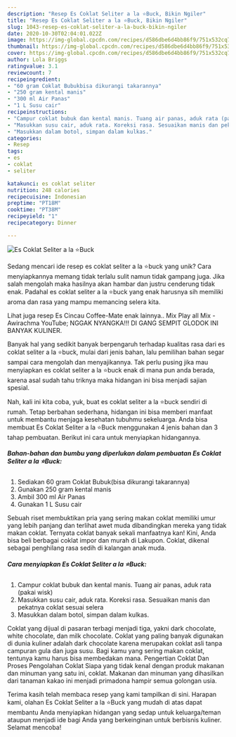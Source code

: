 ```yaml
---
description: "Resep Es Coklat Seliter a la ⭐Buck, Bikin Ngiler"
title: "Resep Es Coklat Seliter a la ⭐Buck, Bikin Ngiler"
slug: 1043-resep-es-coklat-seliter-a-la-buck-bikin-ngiler
date: 2020-10-30T02:04:01.022Z
image: https://img-global.cpcdn.com/recipes/d586dbe6d4bb86f9/751x532cq70/es-coklat-seliter-a-la-⭐buck-foto-resep-utama.jpg
thumbnail: https://img-global.cpcdn.com/recipes/d586dbe6d4bb86f9/751x532cq70/es-coklat-seliter-a-la-⭐buck-foto-resep-utama.jpg
cover: https://img-global.cpcdn.com/recipes/d586dbe6d4bb86f9/751x532cq70/es-coklat-seliter-a-la-⭐buck-foto-resep-utama.jpg
author: Lola Briggs
ratingvalue: 3.1
reviewcount: 7
recipeingredient:
- "60 gram Coklat Bubukbisa dikurangi takarannya"
- "250 gram kental manis"
- "300 ml Air Panas"
- "1 L Susu cair"
recipeinstructions:
- "Campur coklat bubuk dan kental manis. Tuang air panas, aduk rata (pakai wisk)"
- "Masukkan susu cair, aduk rata. Koreksi rasa. Sesuaikan manis dan pekatnya coklat sesuai selera"
- "Masukkan dalam botol, simpan dalam kulkas."
categories:
- Resep
tags:
- es
- coklat
- seliter

katakunci: es coklat seliter 
nutrition: 248 calories
recipecuisine: Indonesian
preptime: "PT18M"
cooktime: "PT38M"
recipeyield: "1"
recipecategory: Dinner

---
```



![Es Coklat Seliter a la ⭐Buck](https://img-global.cpcdn.com/recipes/d586dbe6d4bb86f9/751x532cq70/es-coklat-seliter-a-la-⭐buck-foto-resep-utama.jpg)

Sedang mencari ide resep es coklat seliter a la ⭐buck yang unik? Cara menyiapkannya memang tidak terlalu sulit namun tidak gampang juga. Jika salah mengolah maka hasilnya akan hambar dan justru cenderung tidak enak. Padahal es coklat seliter a la ⭐buck yang enak harusnya sih memiliki aroma dan rasa yang mampu memancing selera kita.

Lihat juga resep Es Cincau Coffee-Mate enak lainnya.. Mix Play all Mix - Awirachma YouTube; NGGAK NYANGKA!!! DI GANG SEMPIT GLODOK INI BANYAK KULINER.

Banyak hal yang sedikit banyak berpengaruh terhadap kualitas rasa dari es coklat seliter a la ⭐buck, mulai dari jenis bahan, lalu pemilihan bahan segar sampai cara mengolah dan menyajikannya. Tak perlu pusing jika mau menyiapkan es coklat seliter a la ⭐buck enak di mana pun anda berada, karena asal sudah tahu triknya maka hidangan ini bisa menjadi sajian spesial.


Nah, kali ini kita coba, yuk, buat es coklat seliter a la ⭐buck sendiri di rumah. Tetap berbahan sederhana, hidangan ini bisa memberi manfaat untuk membantu menjaga kesehatan tubuhmu sekeluarga. Anda bisa membuat Es Coklat Seliter a la ⭐Buck menggunakan 4 jenis bahan dan 3 tahap pembuatan. Berikut ini cara untuk menyiapkan hidangannya.

<!--inarticleads1-->

##### Bahan-bahan dan bumbu yang diperlukan dalam pembuatan Es Coklat Seliter a la ⭐Buck:

1. Sediakan 60 gram Coklat Bubuk(bisa dikurangi takarannya)
1. Gunakan 250 gram kental manis
1. Ambil 300 ml Air Panas
1. Gunakan 1 L Susu cair


Sebuah riset membuktikan pria yang sering makan coklat memiliki umur yang lebih panjang dan terlihat awet muda dibandingkan mereka yang tidak makan coklat. Ternyata coklat banyak sekali manfaatnya kan! Kini, Anda bisa beli berbagai coklat impor dan murah di Lakupon. Coklat, dikenal sebagai penghilang rasa sedih di kalangan anak muda. 

<!--inarticleads2-->

##### Cara menyiapkan Es Coklat Seliter a la ⭐Buck:

1. Campur coklat bubuk dan kental manis. Tuang air panas, aduk rata (pakai wisk)
1. Masukkan susu cair, aduk rata. Koreksi rasa. Sesuaikan manis dan pekatnya coklat sesuai selera
1. Masukkan dalam botol, simpan dalam kulkas.


Coklat yang dijual di pasaran terbagi menjadi tiga, yakni dark chocolate, white chocolate, dan milk chocolate. Coklat yang paling banyak digunakan di dunia kuliner adalah dark chocolate karena merupakan coklat asli tanpa campuran gula dan juga susu. Bagi kamu yang sering makan coklat, tentunya kamu harus bisa membedakan mana. Pengertian Coklat Dan Proses Pengolahan Coklat Siapa yang tidak kenal dengan produk makanan dan minuman yang satu ini, coklat. Makanan dan minuman yang dihasilkan dari tanaman kakao ini menjadi primadona hampir semua golongan usia. 

Terima kasih telah membaca resep yang kami tampilkan di sini. Harapan kami, olahan Es Coklat Seliter a la ⭐Buck yang mudah di atas dapat membantu Anda menyiapkan hidangan yang sedap untuk keluarga/teman ataupun menjadi ide bagi Anda yang berkeinginan untuk berbisnis kuliner. Selamat mencoba!
